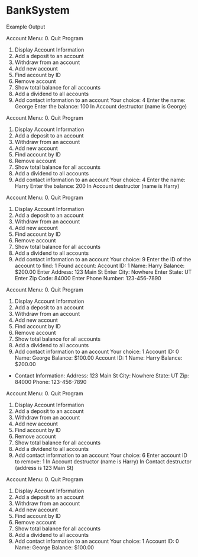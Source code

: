 # BankSystem
Example Output

Account Menu:
0. Quit Program
1. Display Account Information
2. Add a deposit to an account
3. Withdraw from an account
4. Add new account
5. Find account by ID
6. Remove account
7. Show total balance for all accounts
8. Add a dividend to all accounts
9. Add contact information to an account
Your choice: 4
Enter the name: George
Enter the balance: 100
In Account destructor (name is George)

Account Menu:
0. Quit Program
1. Display Account Information
2. Add a deposit to an account
3. Withdraw from an account
4. Add new account
5. Find account by ID
6. Remove account
7. Show total balance for all accounts
8. Add a dividend to all accounts
9. Add contact information to an account
Your choice: 4
Enter the name: Harry
Enter the balance: 200
In Account destructor (name is Harry)

Account Menu:
0. Quit Program
1. Display Account Information
2. Add a deposit to an account
3. Withdraw from an account
4. Add new account
5. Find account by ID
6. Remove account
7. Show total balance for all accounts
8. Add a dividend to all accounts
9. Add contact information to an account
Your choice: 9
Enter the ID of the account to find: 1
Found account: Account ID: 1 Name: Harry Balance: $200.00
Enter Address: 123 Main St
Enter City: Nowhere
Enter State: UT
Enter Zip Code: 84000
Enter Phone Number: 123-456-7890

Account Menu:
0. Quit Program
1. Display Account Information
2. Add a deposit to an account
3. Withdraw from an account
4. Add new account
5. Find account by ID
6. Remove account
7. Show total balance for all accounts
8. Add a dividend to all accounts
9. Add contact information to an account
Your choice: 1
Account ID: 0 Name: George Balance: $100.00
Account ID: 1 Name: Harry Balance: $200.00
+ Contact Information: Address: 123 Main St City: Nowhere State: UT Zip: 84000 Phone: 123-456-7890

Account Menu:
0. Quit Program
1. Display Account Information
2. Add a deposit to an account
3. Withdraw from an account
4. Add new account
5. Find account by ID
6. Remove account
7. Show total balance for all accounts
8. Add a dividend to all accounts
9. Add contact information to an account
Your choice: 6
Enter account ID to remove: 1
In Account destructor (name is Harry)
In Contact destructor (address is 123 Main St)

Account Menu:
0. Quit Program
1. Display Account Information
2. Add a deposit to an account
3. Withdraw from an account
4. Add new account
5. Find account by ID
6. Remove account
7. Show total balance for all accounts
8. Add a dividend to all accounts
9. Add contact information to an account
Your choice: 1
Account ID: 0 Name: George Balance: $100.00

